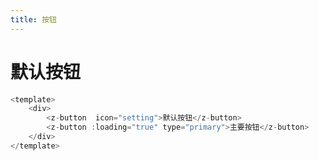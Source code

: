 ```yaml
---
title: 按钮 
---
```

# 默认按钮
<ClientOnly>
    <button-demo></button-demo>
</ClientOnly>

```javascript
<template>
    <div>
        <z-button  icon="setting">默认按钮</z-button>
        <z-button :loading="true" type="primary">主要按钮</z-button>
    </div>
</template>
```